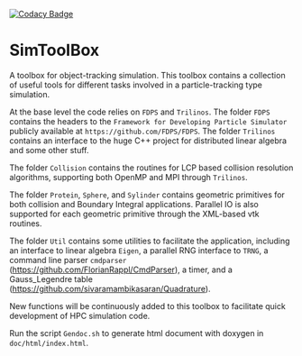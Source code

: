 [![Codacy Badge](https://api.codacy.com/project/badge/Grade/f387b1d7c5534099a139ce707fe6de8e)](https://www.codacy.com/app/wenyan4work/SimToolbox?utm_source=github.com&amp;utm_medium=referral&amp;utm_content=wenyan4work/SimToolbox&amp;utm_campaign=Badge_Grade)

# SimToolBox
A toolbox for object-tracking simulation. 
This toolbox contains a collection of useful tools for different tasks involved in a particle-tracking type simulation.

At the base level the code relies on `FDPS` and `Trilinos`.
The folder `FDPS` contains the headers to the `Framework for Developing Particle Simulator` publicly available at `https://github.com/FDPS/FDPS`.
The folder `Trilinos` contains an interface to the huge C++ project for distributed linear algebra and some other stuff.

The folder `Collision` contains the routines for LCP based collision resolution algorithms, supporting both OpenMP and MPI through `Trilinos`.

The folder `Protein`, `Sphere`, and `Sylinder` contains geometric primitives for both collision and Boundary Integral applications. Parallel IO is also supported for each geometric primitive through the XML-based vtk routines.

The folder `Util` contains some utilities to facilitate the application, including an interface to linear algebra `Eigen`, a parallel RNG interface to `TRNG`, a command line parser `cmdparser` (https://github.com/FlorianRappl/CmdParser), a timer, and a Gauss_Legendre table (https://github.com/sivaramambikasaran/Quadrature).

New functions will be continuously added to this toolbox to facilitate quick development of HPC simulation code.

Run the script `Gendoc.sh` to generate html document with doxygen in `doc/html/index.html`.